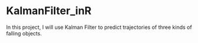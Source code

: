 # KalmanFilter_inR
In this project, I will use Kalman Filter to predict trajectories of three kinds of falling objects.

